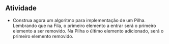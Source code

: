 ## Atividade

 - Construa agora um algoritmo para implementação de um Pilha. Lembrando que na Fila, o primeiro elemento a entrar será o primeiro elemento a ser removido. Na Pilha o último elemento adicionado, será o primeiro elemento removido.


